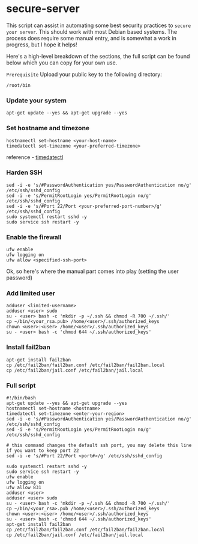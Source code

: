 # secure-server
This script can assist in automating some best security practices to `secure your server`. This should work with most Debian based systems. The process does require some manual entry, and is somewhat a work in progress, but I hope it helps!

Here's a high-level breakdown of the sections, the full script can be found below which you can copy for your own use.

`Prerequisite`
Upload your public key to the following directory:
```
/root/bin
```
### Update your system
```
apt-get update --yes && apt-get upgrade --yes
```

### Set hostname and timezone
```
hostnamectl set-hostname <your-host-name>
timedatectl set-timezone <your-preferred-timezone>
```

reference - [timedatectl](https://www.freedesktop.org/software/systemd/man/timedatectl.html#) 

### Harden SSH
```
sed -i -e 's/#PasswordAuthentication yes/PasswordAuthentication no/g' /etc/ssh/sshd_config
sed -i -e 's/PermitRootLogin yes/PermitRootLogin no/g' /etc/ssh/sshd_config
sed -i -e 's/#Port 22/Port <your-preferred-port-number>/g' /etc/ssh/sshd_config
sudo systemctl restart sshd -y
sudo service ssh restart -y
```

### Enable the firewall
```
ufw enable
ufw logging on
ufw allow <specified-ssh-port>
```

Ok, so here's where the manual part comes into play (setting the user password)


### Add limited user
```
adduser <limited-username>
adduser <user> sudo
su - <user> bash -c 'mkdir -p ~/.ssh && chmod -R 700 ~/.ssh/'
cp ~/bin/<your_rsa.pub> /home/<user>/.ssh/authorized_keys
chown <user>:<user> /home/<user>/.ssh/authorized_keys
su - <user> bash -c 'chmod 644 ~/.ssh/authorized_keys'
```

### Install fail2ban
```
apt-get install fail2ban
cp /etc/fail2ban/fail2ban.conf /etc/fail2ban/fail2ban.local
cp /etc/fail2ban/jail.conf /etc/fail2ban/jail.local
```

### Full script
```
#!/bin/bash
apt-get update --yes && apt-get upgrade --yes
hostnamectl set-hostname <hostname>
timedatectl set-timezone <enter-your-region>
sed -i -e 's/#PasswordAuthentication yes/PasswordAuthentication no/g' /etc/ssh/sshd_config
sed -i -e 's/PermitRootLogin yes/PermitRootLogin no/g' /etc/ssh/sshd_config

# this command changes the default ssh port, you may delete this line if you want to keep port 22
sed -i -e 's/#Port 22/Port <port#>/g' /etc/ssh/sshd_config

sudo systemctl restart sshd -y
sudo service ssh restart -y
ufw enable
ufw logging on
ufw allow 831
adduser <user>
adduser <user> sudo
su - <user> bash -c 'mkdir -p ~/.ssh && chmod -R 700 ~/.ssh/'
cp ~/bin/<your_rsa>.pub /home/<user>/.ssh/authorized_keys
chown <user>:<user> /home/<user>/.ssh/authorized_keys
su - <user> bash -c 'chmod 644 ~/.ssh/authorized_keys'
apt-get install fail2ban
cp /etc/fail2ban/fail2ban.conf /etc/fail2ban/fail2ban.local
cp /etc/fail2ban/jail.conf /etc/fail2ban/jail.local
```
